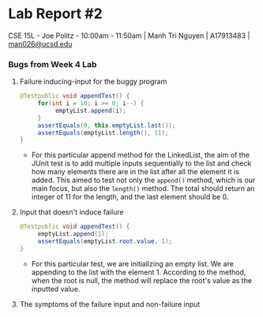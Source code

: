 # Lab Report #2
CSE 15L - Joe Politz - 10:00am - 11:50am | Manh Tri Nguyen | A17913483 | man026@ucsd.edu
### Bugs from Week 4 Lab
1. Failure inducing-input for the buggy program
     ```java
     @Testpublic void appendTest() {
          for(int i = 10; i >= 0; i--) {
               emptyList.append(i);
          }
          assertEquals(0, this.emptyList.last());
          assertEquals(emptyList.length(), 11);
     }
     ```
     - For this particular append method for the LinkedList, the aim of the JUnit test is to add multiple inputs sequentially to the list and check how many elements there are in the list after all the element it is added. This aimed to test not only the `append()` method, which is our main focus, but also the `length()` method. The total should return an integer of 11 for the length, and the last element should be 0.

2. Input that doesn't induce failure
     ```java
     @Testpublic void appendTest() {
          emptyList.append(1);
          assertEquals(emptyList.root.value, 1);
     }
     ```
     - For this particular test, we are initializing an empty list. We are appending to the list with the element 1. According to the method, when the root is null, the method will replace the root's value as the inputted value.

3. The symptoms of the failure input and non-failure input
   ```java
   ```
